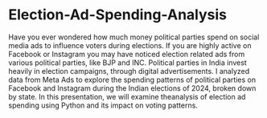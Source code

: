 # Election-Ad-Spending-Analysis
Have you ever wondered how much money political parties spend on social media ads to influence voters during elections. If you are highly active on Facebook or Instagram you may have noticed election related ads from various political parties, like BJP and INC. Political parties in India invest heavily in election campaigns, through digital advertisements. I analyzed data from Meta Ads to explore the spending patterns of political parties on Facebook and Instagram during the Indian elections of 2024, broken down by state. In this presentation, we will examine theanalysis of election ad spending using Python and its impact on voting patterns.
